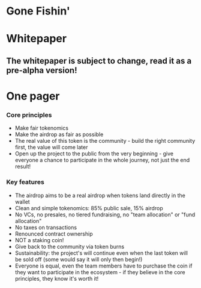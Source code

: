 # Gone Fishin'

# Whitepaper

## The whitepaper is subject to change, read it as a pre-alpha version!

# One pager

### Core principles

- Make fair tokenomics
- Make the airdrop as fair as possible
- The real value of this token is the community - build the right community first, the value will come later
- Open up the project to the public from the very beginning - give everyone a chance to participate in the whole journey, not just the end result!

### Key features

- The airdrop aims to be a real airdrop when tokens land directly in the wallet
- Clean and simple tokenomics: 85% public sale, 15% airdrop
- No VCs, no presales, no tiered fundraising, no "team allocation" or "fund allocation"
- No taxes on transactions
- Renounced contract ownership
- NOT a staking coin!
- Give back to the community via token burns
- Sustainability: the project's will continue even when the last token will be sold off (some would say it will only then begin!)
- Everyone is equal, even the team members have to purchase the coin if they want to participate in the ecosystem - if they believe in the core principles, they know it's worth it!


